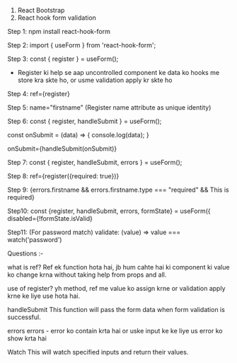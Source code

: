 1. React Bootstrap
2. React hook form validation

Step 1:
npm install react-hook-form

Step 2:
import { useForm } from 'react-hook-form';

Step 3:
const { register } = useForm();
- Register ki help se aap uncontrolled component ke data ko hooks me store kra skte ho, or usme validation apply kr skte ho

Step 4:
ref={register}

Step 5:
name="firstname" (Register name attribute as unique identity)

Step 6:
const { register, handleSubmit } = useForm();

const onSubmit = (data) => {
  console.log(data);
}

onSubmit={handleSubmit(onSubmit)}

Step 7:
const { register, handleSubmit, errors } = useForm();

Step 8:
ref={register({required: true})}

Step 9:
{errors.firstname && errors.firstname.type === "required" && <span className="error-text">This is required</span>}

Step10:
const {register, handleSubmit, errors, formState} = useForm({
disabled={!formState.isValid}

Step11: (For password match)
validate: (value) => value === watch('password')



Questions :-

what is ref?
Ref ek function hota hai, jb hum cahte hai ki component ki value ko change krna without taking help from props and all.

use of register?
yh method, ref me value ko assign krne or validation apply krne ke liye use hota hai.

handleSubmit
This function will pass the form data when form validation is successful.

errors
errors - error ko contain krta hai or uske input ke ke liye us error ko show krta hai

Watch
This will watch specified inputs and return their values.
